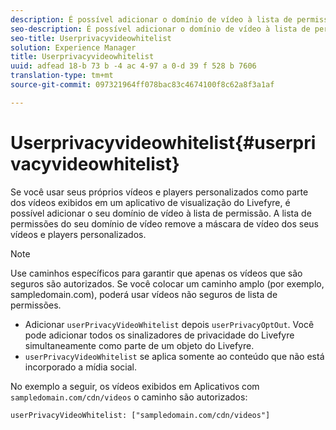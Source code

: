 ```yaml
---
description: É possível adicionar o domínio de vídeo à lista de permissão.
seo-description: É possível adicionar o domínio de vídeo à lista de permissão.
seo-title: Userprivacyvideowhitelist
solution: Experience Manager
title: Userprivacyvideowhitelist
uuid: adfead 18-b 73 b -4 ac 4-97 a 0-d 39 f 528 b 7606
translation-type: tm+mt
source-git-commit: 097321964ff078bac83c4674100f8c62a8f3a1af

---
```



# Userprivacyvideowhitelist{#userprivacyvideowhitelist}

Se você usar seus próprios vídeos e players personalizados como parte dos vídeos exibidos em um aplicativo de visualização do Livefyre, é possível adicionar o seu domínio de vídeo à lista de permissão. A lista de permissões do seu domínio de vídeo remove a máscara de vídeo dos seus vídeos e players personalizados.

>[!NOTE]
>
>Use caminhos específicos para garantir que apenas os vídeos que são seguros são autorizados. Se você colocar um caminho amplo (por exemplo, sampledomain.com), poderá usar vídeos não seguros de lista de permissões.

* Adicionar `userPrivacyVideoWhitelist` depois `userPrivacyOptOut`. Você pode adicionar todos os sinalizadores de privacidade do Livefyre simultaneamente como parte de um objeto do Livefyre.
* `userPrivacyVideoWhitelist` se aplica somente ao conteúdo que não está incorporado a mídia social.

No exemplo a seguir, os vídeos exibidos em Aplicativos com `sampledomain.com/cdn/videos` o caminho são autorizados:

```
userPrivacyVideoWhitelist: ["sampledomain.com/cdn/videos"]
```
